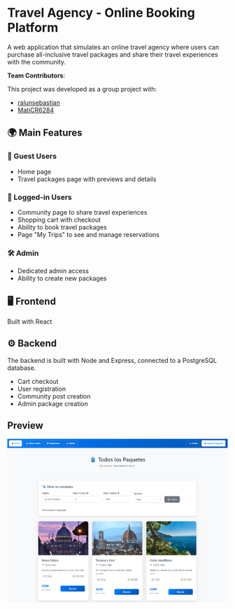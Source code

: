 # Travel Agency - Online Booking Platform

A web application that simulates an online travel agency where users can purchase all-inclusive travel packages and share their travel experiences with the community.

**Team Contributors**:

This project was developed as a group project with:

- [ralunsebastian](https://github.com/ralunsebastian)
- [MatiCR6284](https://github.com/MatiCR6284)



## 🌍 Main Features

### 👥 Guest Users
- Home page
- Travel packages page with previews and details

### 🔑 Logged-in Users
- Community page to share travel experiences
- Shopping cart with checkout
- Ability to book travel packages
- Page "My Trips" to see and manage reservations

### 🛠️ Admin
- Dedicated admin access
- Ability to create new packages


## 🖥️ Frontend

Built with React


## ⚙️ Backend

The backend is built with Node and Express, connected to a PostgreSQL database.  

- Cart checkout
- User registration
- Community post creation
- Admin package creation

## Preview

![Preview](./frontend/src/assets/img/preview.png)

